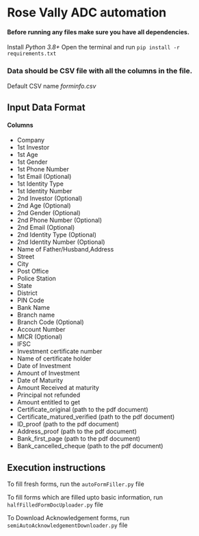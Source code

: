 # Rose Vally ADC automation

####  Before running any files make sure you have all dependencies.
Install _Python 3.8+_
Open the terminal and run 
`pip install -r requirements.txt`

### Data should be CSV file with all the columns in the file.
Default CSV name *forminfo.csv*
## Input Data Format
#### Columns
- Company
- 1st Investor
- 1st Age
- 1st Gender
- 1st Phone Number
- 1st Email (Optional)
- 1st Identity Type
- 1st Identity Number
- 2nd Investor (Optional)
- 2nd Age (Optional)
- 2nd Gender (Optional)
- 2nd Phone Number (Optional)
- 2nd Email (Optional)
- 2nd Identity Type (Optional)
- 2nd Identity Number (Optional)
- Name of Father/Husband,Address
- Street
- City
- Post Office
- Police Station
- State
- District
- PIN Code
- Bank Name
- Branch name
- Branch Code (Optional)
- Account Number
- MICR (Optional)
- IFSC
- Investment certificate number
- Name of certificate holder
- Date of Investment
- Amount of Investment
- Date of Maturity
- Amount Received at maturity
- Principal not refunded
- Amount entitled to get
- Certificate_original (path to the pdf document)
- Certificate_matured_verified (path to the pdf document)
- ID_proof (path to the pdf document)
- Address_proof (path to the pdf document)
- Bank_first_page (path to the pdf document)
- Bank_cancelled_cheque (path to the pdf document)


## Execution instructions
To fill fresh forms, run the `autoFormFiller.py` file

To fill forms which are filled upto basic information, run `halfFilledFormDocUploader.py` file

To Download Acknowledgement forms, run `semiAutoAcknowledgementDownloader.py` file

